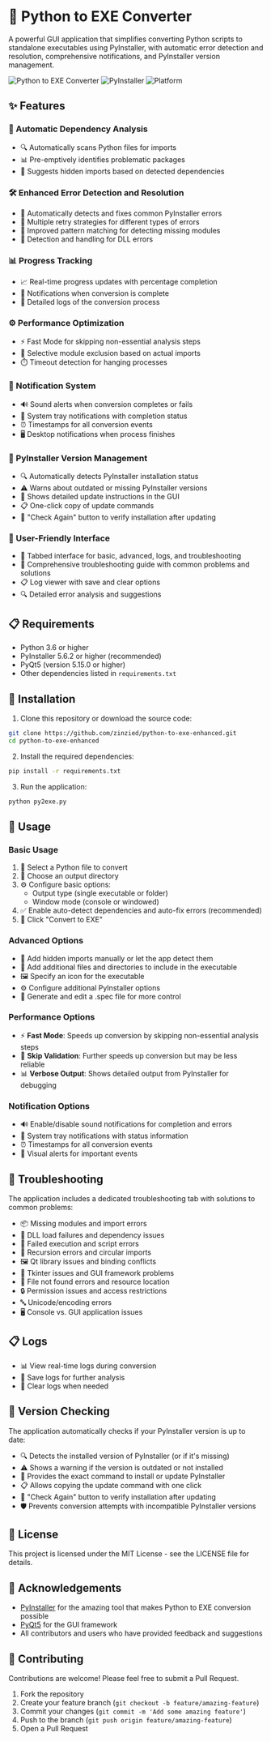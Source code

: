 # 🚀 Python to EXE Converter 

A powerful GUI application that simplifies converting Python scripts to standalone executables using PyInstaller, with automatic error detection and resolution, comprehensive notifications, and PyInstaller version management.

![Python to EXE Converter](https://img.shields.io/badge/Python-to_EXE-blue)
![PyInstaller](https://img.shields.io/badge/PyInstaller-Enhanced-green)
![Platform](https://img.shields.io/badge/Platform-Windows-lightgrey)

## ✨ Features

### 🔄 Automatic Dependency Analysis
- 🔍 Automatically scans Python files for imports
- 📊 Pre-emptively identifies problematic packages
- 🧩 Suggests hidden imports based on detected dependencies

### 🛠️ Enhanced Error Detection and Resolution
- 🔧 Automatically detects and fixes common PyInstaller errors
- 🔄 Multiple retry strategies for different types of errors
- 🧪 Improved pattern matching for detecting missing modules
- 🔌 Detection and handling for DLL errors

### 📊 Progress Tracking
- 📈 Real-time progress updates with percentage completion
- 🔔 Notifications when conversion is complete
- 📝 Detailed logs of the conversion process

### ⚙️ Performance Optimization
- ⚡ Fast Mode for skipping non-essential analysis steps
- 🔄 Selective module exclusion based on actual imports
- ⏱️ Timeout detection for hanging processes

### 🔔 Notification System
- 🔊 Sound alerts when conversion completes or fails
- 💬 System tray notifications with completion status
- ⏰ Timestamps for all conversion events
- 🖥️ Desktop notifications when process finishes

### 🔄 PyInstaller Version Management
- 🔍 Automatically detects PyInstaller installation status
- ⚠️ Warns about outdated or missing PyInstaller versions
- 📝 Shows detailed update instructions in the GUI
- 📋 One-click copy of update commands
- 🔄 "Check Again" button to verify installation after updating

### 🎨 User-Friendly Interface
- 📑 Tabbed interface for basic, advanced, logs, and troubleshooting
- 🔧 Comprehensive troubleshooting guide with common problems and solutions
- 📋 Log viewer with save and clear options
- 🔍 Detailed error analysis and suggestions

## 📋 Requirements

- Python 3.6 or higher
- PyInstaller 5.6.2 or higher (recommended)
- PyQt5 (version 5.15.0 or higher)
- Other dependencies listed in `requirements.txt`

## 🚀 Installation

1. Clone this repository or download the source code:
```bash
git clone https://github.com/zinzied/python-to-exe-enhanced.git
cd python-to-exe-enhanced
```

2. Install the required dependencies:
```bash
pip install -r requirements.txt
```

3. Run the application:
```bash
python py2exe.py
```

## 📖 Usage

### Basic Usage

1. 📂 Select a Python file to convert
2. 📁 Choose an output directory
3. ⚙️ Configure basic options:
   - Output type (single executable or folder)
   - Window mode (console or windowed)
4. ✅ Enable auto-detect dependencies and auto-fix errors (recommended)
5. 🚀 Click "Convert to EXE"

### Advanced Options

- 🧩 Add hidden imports manually or let the app detect them
- 📁 Add additional files and directories to include in the executable
- 🖼️ Specify an icon for the executable
- ⚙️ Configure additional PyInstaller options
- 📝 Generate and edit a .spec file for more control

### Performance Options

- ⚡ **Fast Mode**: Speeds up conversion by skipping non-essential analysis steps
- 🔄 **Skip Validation**: Further speeds up conversion but may be less reliable
- 📊 **Verbose Output**: Shows detailed output from PyInstaller for debugging

### Notification Options

- 🔊 Enable/disable sound notifications for completion and errors
- 💬 System tray notifications with status information
- ⏰ Timestamps for all conversion events
- 🔔 Visual alerts for important events

## 🔧 Troubleshooting

The application includes a dedicated troubleshooting tab with solutions to common problems:

- 📦 Missing modules and import errors
- 🔌 DLL load failures and dependency issues
- 🚫 Failed execution and script errors
- 🔄 Recursion errors and circular imports
- 🖼️ Qt library issues and binding conflicts
- 🧩 Tkinter issues and GUI framework problems
- 📁 File not found errors and resource location
- 🔒 Permission issues and access restrictions
- 🔤 Unicode/encoding errors
- 🖥️ Console vs. GUI application issues

## 📋 Logs

- 📊 View real-time logs during conversion
- 💾 Save logs for further analysis
- 🧹 Clear logs when needed

## 🔄 Version Checking

The application automatically checks if your PyInstaller version is up to date:

- 🔍 Detects the installed version of PyInstaller (or if it's missing)
- ⚠️ Shows a warning if the version is outdated or not installed
- 📝 Provides the exact command to install or update PyInstaller
- 📋 Allows copying the update command with one click
- 🔄 "Check Again" button to verify installation after updating
- 🛡️ Prevents conversion attempts with incompatible PyInstaller versions

## 📝 License

This project is licensed under the MIT License - see the LICENSE file for details.

## 🙏 Acknowledgements

- [PyInstaller](https://www.pyinstaller.org/) for the amazing tool that makes Python to EXE conversion possible
- [PyQt5](https://www.riverbankcomputing.com/software/pyqt/) for the GUI framework
- All contributors and users who have provided feedback and suggestions

## 🤝 Contributing

Contributions are welcome! Please feel free to submit a Pull Request.

1. Fork the repository
2. Create your feature branch (`git checkout -b feature/amazing-feature`)
3. Commit your changes (`git commit -m 'Add some amazing feature'`)
4. Push to the branch (`git push origin feature/amazing-feature`)
5. Open a Pull Request
